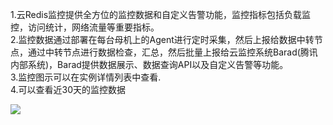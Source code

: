 1.云Redis监控提供全方位的监控数据和自定义告警功能，监控指标包括负载监控，访问统计，网络流量等重要指标。  
2.监控数据通过部署在每台母机上的Agent进行定时采集，然后上报给数据中转节点，通过中转节点进行数据检查，汇总，然后批量上报给云监控系统Barad(腾讯内部系统)，Barad提供数据展示、数据查询API以及自定义告警等功能。  
3.监控图示可以在实例详情列表中查看.  
4.可以查看近30天的监控数据  

![](http://imgcache.tcecqpoc.fsphere.cn/image/mc.qcloudimg.com/static/img/e0358d6e1129f397c434b5c635565ed3/jiankong.png)